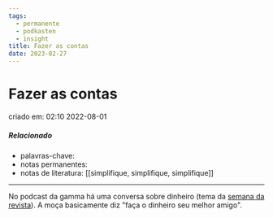 ```yaml
---
tags:
  - permanente
  - podkasten
  - insight
title: Fazer as contas
date: 2023-02-27
---
```


# Fazer as contas

criado em: 02:10 2022-08-01

##### Relacionado

- palavras-chave: 
- notas permanentes: 
- notas de literatura: [[simplifique, simplifique, simplifique]]

---

No podcast da gamma há uma conversa sobre dinheiro (tema da [semana da revista](https://gamarevista.uol.com.br/)). A moça basicamente diz "faça o dinheiro seu melhor amigo".
